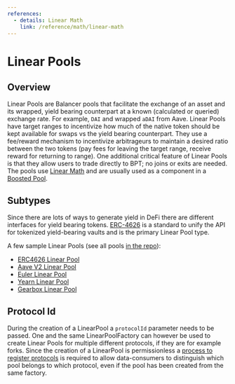 ```yaml
---
references:
  - details: Linear Math
    link: /reference/math/linear-math
---
```


# Linear Pools

## Overview

Linear Pools are Balancer pools that facilitate the exchange of an asset and its wrapped, yield bearing counterpart at a known (calculated or queried) exchange rate. For example, `DAI` and wrapped `aDAI` from Aave. Linear Pools have target ranges to incentivize how much of the native token should be kept available for swaps vs the yield bearing counterpart. They use a fee/reward mechanism to incentivize arbitrageurs to maintain a desired ratio between the two tokens (pay fees for leaving the target range, receive reward for returning to range). One additional critical feature of Linear Pools is that they allow users to trade directly to BPT; no joins or exits are needed. The pools use [Linear Math](/reference/math/linear-math.md) and are usually used as a component in a [Boosted Pool](./boosted.md).

## Subtypes

Since there are lots of ways to generate yield in DeFi there are different interfaces for yield bearing tokens. [ERC-4626](https://ethereum.org/en/developers/docs/standards/tokens/erc-4626/) is a standard to unify the API for tokenized yield-bearing vaults and is the primary Linear Pool type.

A few sample Linear Pools (see all pools [in the repo](https://github.com/orbcollective/linear-pools/tree/master/pkg/linear-pools/contracts)):
- [ERC4626 Linear Pool](https://github.com/orbcollective/linear-pools/blob/master/pkg/linear-pools/contracts/erc4626-linear-pool/ERC4626LinearPool.sol)
- [Aave V2 Linear Pool](https://github.com/orbcollective/linear-pools/blob/master/pkg/linear-pools/contracts/aave-v2-linear-pool/AaveLinearPool.sol)
- [Euler Linear Pool](https://github.com/orbcollective/linear-pools/blob/master/pkg/linear-pools/contracts/euler-linear-pool/EulerLinearPool.sol)
- [Yearn Linear Pool](https://github.com/orbcollective/linear-pools/blob/master/pkg/linear-pools/contracts/yearn-linear-pool/YearnLinearPool.sol)
- [Gearbox Linear Pool](https://github.com/orbcollective/linear-pools/blob/master/pkg/linear-pools/contracts/gearbox-linear-pool/GearboxLinearPool.sol)

## Protocol Id
During the creation of a LinearPool a `protocolId` parameter needs to be passed.  One and the same LinearPoolFactory can however be used to create Linear Pools for multiple different protocols, if they are for example forks. Since the creation of a LinearPool is permissionless a [process to register protocols](https://forum.balancer.fi/t/rfc-grant-balancer-maxis-the-authorisation-to-register-protocolids-for-linearpools/4435) is required to allow data-consumers to distinguish which pool belongs to which protocol, even if the pool has been created from the same factory.
